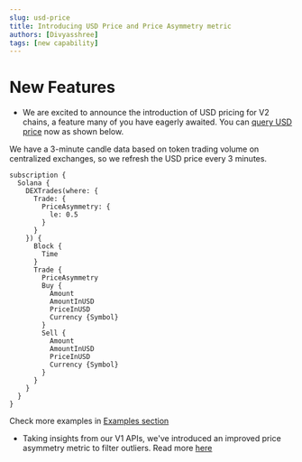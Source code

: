 ```yaml
---
slug: usd-price
title: Introducing USD Price and Price Asymmetry metric
authors: [Divyasshree]
tags: [new capability]
---
```


# New Features

- We are excited to announce the introduction of USD pricing for V2 chains, a feature many of you have eagerly awaited. You can [query USD price](https://ide.bitquery.io/DEX-trades-on-Solana-wit-hUSD-Prie-on-both-sides) now as shown below.

We have a 3-minute candle data based on token trading volume on centralized exchanges, so we refresh the USD price every 3 minutes.

```
subscription {
  Solana {
    DEXTrades(where: {
      Trade: {
        PriceAsymmetry: {
          le: 0.5
        }
      }
    }) {
      Block {
        Time
      }
      Trade {
        PriceAsymmetry
        Buy {
          Amount
          AmountInUSD
          PriceInUSD
          Currency {Symbol}
        }
        Sell {
          Amount
          AmountInUSD
          PriceInUSD
          Currency {Symbol}
        }
      }
    }
  }
}
```

Check more examples in [Examples section](https://docs.bitquery.io/docs/category/examples/)

- Taking insights from our V1 APIs, we've introduced an improved price asymmetry metric to filter outliers. Read more [here](https://docs.bitquery.io/docs/graphql/metrics/priceAsymmetry/)
